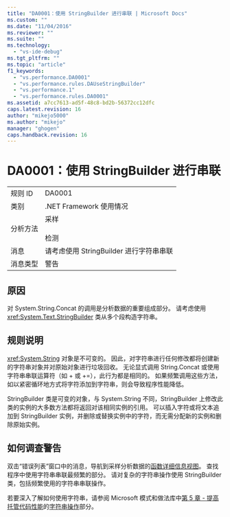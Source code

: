 ```yaml
---
title: "DA0001：使用 StringBuilder 进行串联 | Microsoft Docs"
ms.custom: ""
ms.date: "11/04/2016"
ms.reviewer: ""
ms.suite: ""
ms.technology: 
  - "vs-ide-debug"
ms.tgt_pltfrm: ""
ms.topic: "article"
f1_keywords: 
  - "vs.performance.DA0001"
  - "vs.performance.rules.DAUseStringBuilder"
  - "vs.performance.1"
  - "vs.performance.rules.DA0001"
ms.assetid: a7cc7613-ad5f-48c8-bd2b-56372cc12dfc
caps.latest.revision: 16
author: "mikejo5000"
ms.author: "mikejo"
manager: "ghogen"
caps.handback.revision: 16
---
```

# <a name="da0001-use-stringbuilder-for-concatenations"></a>DA0001：使用 StringBuilder 进行串联
|||  
|-|-|  
|规则 ID|DA0001|  
|类别|.NET Framework 使用情况|  
|分析方法|采样<br /><br /> 检测|  
|消息|请考虑使用 StringBuilder 进行字符串串联|  
|消息类型|警告|  
  
## <a name="cause"></a>原因  
 对 System.String.Concat 的调用是分析数据的重要组成部分。 请考虑使用 <xref:System.Text.StringBuilder> 类从多个段构造字符串。  
  
## <a name="rule-description"></a>规则说明  
 <xref:System.String> 对象是不可变的。 因此，对字符串进行任何修改都将创建新的字符串对象并对原始对象进行垃圾回收。 无论显式调用 String.Concat 或使用字符串串联运算符（如 + 或 +=），此行为都是相同的。 如果频繁调用这些方法，如以紧密循环地方式将字符添加到字符串，则会导致程序性能降低。  
  
 StringBuilder 类是可变的对象，与 System.String 不同，StringBuilder 上修改此类的实例的大多数方法都将返回对该相同实例的引用。 可以插入字符或将文本追加到 StringBuilder 实例，并删除或替换实例中的字符，而无需分配新的实例和删除原始实例。  
  
## <a name="how-to-investigate-a-warning"></a>如何调查警告  
 双击“错误列表”窗口中的消息，导航到采样分析数据的[函数详细信息视图](../profiling/function-details-view.md)。 查找程序中使用字符串串联最频繁的部分。 请对复杂的字符串操作使用 StringBuilder 类，包括频繁使用的字符串串联操作。  
  
 若要深入了解如何使用字符串，请参阅 Microsoft 模式和做法库中[第 5 章 - 提高托管代码性能](http://go.microsoft.com/fwlink/?LinkId=177817)的[字符串操作](http://go.microsoft.com/fwlink/?LinkId=177816)部分。


<!--HONumber=Feb17_HO4-->


